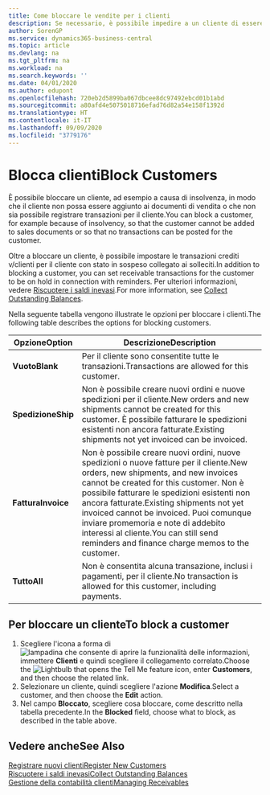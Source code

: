 ```yaml
---
title: Come bloccare le vendite per i clienti
description: Se necessario, è possibile impedire a un cliente di essere incluso nei documenti di vendita e in altre transazioni di vendita.
author: SorenGP
ms.service: dynamics365-business-central
ms.topic: article
ms.devlang: na
ms.tgt_pltfrm: na
ms.workload: na
ms.search.keywords: ''
ms.date: 04/01/2020
ms.author: edupont
ms.openlocfilehash: 720eb2d5899ba067dbcee8dc97492ebcd01b1abd
ms.sourcegitcommit: a80afd4e5075018716efad76d82a54e158f1392d
ms.translationtype: HT
ms.contentlocale: it-IT
ms.lasthandoff: 09/09/2020
ms.locfileid: "3779176"
---
```

# <a name="block-customers"></a><span data-ttu-id="270e9-103">Blocca clienti</span><span class="sxs-lookup"><span data-stu-id="270e9-103">Block Customers</span></span>
<span data-ttu-id="270e9-104">È possibile bloccare un cliente, ad esempio a causa di insolvenza, in modo che il cliente non possa essere aggiunto ai documenti di vendita o che non sia possibile registrare transazioni per il cliente.</span><span class="sxs-lookup"><span data-stu-id="270e9-104">You can block a customer, for example because of insolvency, so that the customer cannot be added to sales documents or so that no transactions can be posted for the customer.</span></span>

<span data-ttu-id="270e9-105">Oltre a bloccare un cliente, è possibile impostare le transazioni crediti v/clienti per il cliente con stato in sospeso collegato ai solleciti.</span><span class="sxs-lookup"><span data-stu-id="270e9-105">In addition to blocking a customer, you can set receivable transactions for the customer to be on hold in connection with reminders.</span></span> <span data-ttu-id="270e9-106">Per ulteriori informazioni, vedere [Riscuotere i saldi inevasi](receivables-collect-outstanding-balances.md).</span><span class="sxs-lookup"><span data-stu-id="270e9-106">For more information, see [Collect Outstanding Balances](receivables-collect-outstanding-balances.md).</span></span>   

<span data-ttu-id="270e9-107">Nella seguente tabella vengono illustrate le opzioni per bloccare i clienti.</span><span class="sxs-lookup"><span data-stu-id="270e9-107">The following table describes the options for blocking customers.</span></span>  

|<span data-ttu-id="270e9-108">Opzione</span><span class="sxs-lookup"><span data-stu-id="270e9-108">Option</span></span>|<span data-ttu-id="270e9-109">Descrizione</span><span class="sxs-lookup"><span data-stu-id="270e9-109">Description</span></span>|  
|--------------------|------------|  
|<span data-ttu-id="270e9-110">**Vuoto**</span><span class="sxs-lookup"><span data-stu-id="270e9-110">**Blank**</span></span>|<span data-ttu-id="270e9-111">Per il cliente sono consentite tutte le transazioni.</span><span class="sxs-lookup"><span data-stu-id="270e9-111">Transactions are allowed for this customer.</span></span>|
|<span data-ttu-id="270e9-112">**Spedizione**</span><span class="sxs-lookup"><span data-stu-id="270e9-112">**Ship**</span></span>|<span data-ttu-id="270e9-113">Non è possibile creare nuovi ordini e nuove spedizioni per il cliente.</span><span class="sxs-lookup"><span data-stu-id="270e9-113">New orders and new shipments cannot be created for this customer.</span></span> <span data-ttu-id="270e9-114">È possibile fatturare le spedizioni esistenti non ancora fatturate.</span><span class="sxs-lookup"><span data-stu-id="270e9-114">Existing shipments not yet invoiced can be invoiced.</span></span>|  
|<span data-ttu-id="270e9-115">**Fattura**</span><span class="sxs-lookup"><span data-stu-id="270e9-115">**Invoice**</span></span>|<span data-ttu-id="270e9-116">Non è possibile creare nuovi ordini, nuove spedizioni o nuove fatture per il cliente.</span><span class="sxs-lookup"><span data-stu-id="270e9-116">New orders, new shipments, and new invoices cannot be created for this customer.</span></span> <span data-ttu-id="270e9-117">Non è possibile fatturare le spedizioni esistenti non ancora fatturate.</span><span class="sxs-lookup"><span data-stu-id="270e9-117">Existing shipments not yet invoiced cannot be invoiced.</span></span> <span data-ttu-id="270e9-118">Puoi comunque inviare promemoria e note di addebito interessi al cliente.</span><span class="sxs-lookup"><span data-stu-id="270e9-118">You can still send reminders and finance charge memos to the customer.</span></span>|  
|<span data-ttu-id="270e9-119">**Tutto**</span><span class="sxs-lookup"><span data-stu-id="270e9-119">**All**</span></span>|<span data-ttu-id="270e9-120">Non è consentita alcuna transazione, inclusi i pagamenti, per il cliente.</span><span class="sxs-lookup"><span data-stu-id="270e9-120">No transaction is allowed for this customer, including payments.</span></span>|  

## <a name="to-block-a-customer"></a><span data-ttu-id="270e9-121">Per bloccare un cliente</span><span class="sxs-lookup"><span data-stu-id="270e9-121">To block a customer</span></span>  
1. <span data-ttu-id="270e9-122">Scegliere l'icona a forma di ![lampadina che consente di aprire la funzionalità delle informazioni](media/ui-search/search_small.png "Informazioni sull'operazione che si desidera eseguire"), immettere **Clienti** e quindi scegliere il collegamento correlato.</span><span class="sxs-lookup"><span data-stu-id="270e9-122">Choose the ![Lightbulb that opens the Tell Me feature](media/ui-search/search_small.png "Tell me what you want to do") icon, enter **Customers**, and then choose the related link.</span></span>
2. <span data-ttu-id="270e9-123">Selezionare un cliente, quindi scegliere l'azione **Modifica**.</span><span class="sxs-lookup"><span data-stu-id="270e9-123">Select a customer, and then choose the **Edit** action.</span></span>
3. <span data-ttu-id="270e9-124">Nel campo **Bloccato**, scegliere cosa bloccare, come descritto nella tabella precedente.</span><span class="sxs-lookup"><span data-stu-id="270e9-124">In the **Blocked** field, choose what to block, as described in the table above.</span></span>

## <a name="see-also"></a><span data-ttu-id="270e9-125">Vedere anche</span><span class="sxs-lookup"><span data-stu-id="270e9-125">See Also</span></span>  
[<span data-ttu-id="270e9-126">Registrare nuovi clienti</span><span class="sxs-lookup"><span data-stu-id="270e9-126">Register New Customers</span></span>](sales-how-register-new-customers.md)  
[<span data-ttu-id="270e9-127">Riscuotere i saldi inevasi</span><span class="sxs-lookup"><span data-stu-id="270e9-127">Collect Outstanding Balances</span></span>](receivables-collect-outstanding-balances.md)  
[<span data-ttu-id="270e9-128">Gestione della contabilità clienti</span><span class="sxs-lookup"><span data-stu-id="270e9-128">Managing Receivables</span></span>](receivables-manage-receivables.md)  
